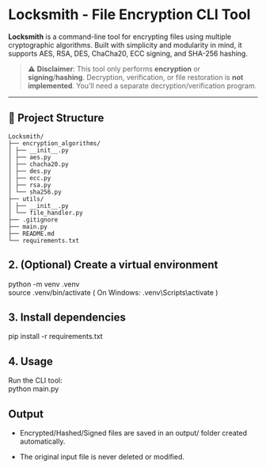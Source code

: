 # Locksmith - File Encryption CLI Tool

**Locksmith** is a command-line tool for encrypting files using multiple cryptographic algorithms. Built with simplicity and modularity in mind, it supports AES, RSA, DES, ChaCha20, ECC signing, and SHA-256 hashing.

> ⚠️ **Disclaimer**: This tool only performs **encryption** or **signing**/**hashing**. Decryption, verification, or file restoration is **not implemented**. You’ll need a separate decryption/verification program.

---

## 📂 Project Structure

```
Locksmith/
├── encryption_algorithms/
│ ├── __init__.py
│ ├── aes.py
│ ├── chacha20.py
│ ├── des.py
│ ├── ecc.py
│ ├── rsa.py
│ └── sha256.py
├── utils/
│ ├── __init__.py
│ └── file_handler.py
├── .gitignore
├── main.py
├── README.md
└── requirements.txt
```

## 2. (Optional) Create a virtual environment <br>
python -m venv .venv <br>
source .venv/bin/activate      ( On Windows: .venv\Scripts\activate )

## 3. Install dependencies <br>
pip install -r requirements.txt

## 4. Usage <br>
Run the CLI tool: <br>
python main.py

## Output
- Encrypted/Hashed/Signed files are saved in an output/ folder created automatically.

- The original input file is never deleted or modified.
